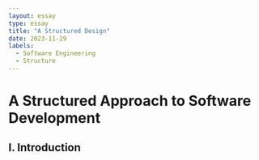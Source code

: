 ```yaml
---
layout: essay
type: essay
title: "A Structured Design"
date: 2023-11-29
labels:
  - Software Engineering
  - Structure
---
```

#  A Structured Approach to Software Development
## I. Introduction
